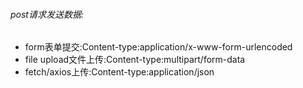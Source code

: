 ###### post请求发送数据:
- form表单提交:Content-type:application/x-www-form-urlencoded
- file upload文件上传:Content-type:multipart/form-data
- fetch/axios上传:Content-type:application/json